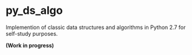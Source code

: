 # py_ds_algo

Implemention of classic data structures and algorithms in Python 2.7 for self-study purposes.

**(Work in progress)**

